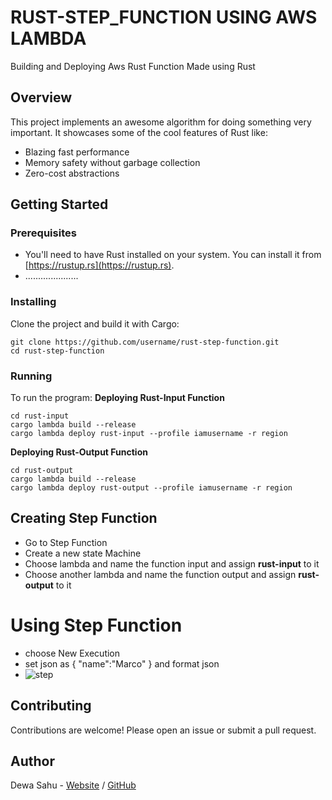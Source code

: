 # RUST-STEP_FUNCTION USING AWS LAMBDA

Building and Deploying Aws Rust Function Made using Rust

## Overview

This project implements an awesome algorithm for doing something very important. It showcases some of the cool features of Rust like:

- Blazing fast performance
- Memory safety without garbage collection
- Zero-cost abstractions

## Getting Started

### Prerequisites

- You'll need to have Rust installed on your system. You can install it from [https://rustup.rs](https://rustup.rs).
- .....................

### Installing

Clone the project and build it with Cargo:

```
git clone https://github.com/username/rust-step-function.git
cd rust-step-function
```

### Running

To run the program:
**Deploying Rust-Input Function**
```
cd rust-input
cargo lambda build --release
cargo lambda deploy rust-input --profile iamusername -r region
```
**Deploying Rust-Output Function**
```
cd rust-output
cargo lambda build --release
cargo lambda deploy rust-output --profile iamusername -r region
```

## Creating Step Function

- Go to Step Function
- Create a new state Machine
- Choose lambda and name the function input and assign **rust-input** to it
- Choose another lambda and name the function output and assign **rust-output** to it

# Using Step Function
- choose New Execution
- set json as {  "name":"Marco"  } and format json
- ![step](https://github.com/dewasahu2003/rust-step-function/assets/95997298/d6497869-0530-4213-ac8c-666f07111dc9)

## Contributing

Contributions are welcome! Please open an issue or submit a pull request.

## Author

Dewa Sahu - [Website](https://portfolio-beryl-seven-13.vercel.app/) / [GitHub](https://github.com/dewasahu2003)
